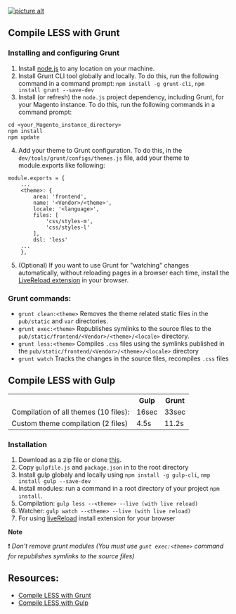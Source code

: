 [![picture alt](https://i.imgur.com/K44huME.png "Main page")](https://github.com/bazuza/FE-Magento-2-Guide)

## Compile LESS with Grunt

### Installing and configuring Grunt
1. Install [node.js](https://nodejs.org/en/) to any location on your machine.
2. Install Grunt CLI tool globally and locally. To do this, run the following command in a command prompt: `npm install -g grunt-cli`, `npm install grunt --save-dev`  
3. Install (or refresh) the `node.js` project dependency, including Grunt, for your Magento instance. To do this, run the following commands in a command prompt:
```
cd <your_Magento_instance_directory>
npm install
npm update
```
4. Add your theme to Grunt configuration. To do this, in the `dev/tools/grunt/configs/themes.js` file, add your theme to module.exports like following:
```
module.exports = {
    ...
    <theme>: {
        area: 'frontend',
        name: '<Vendor>/<theme>',
        locale: '<language>', 
        files: [
            'css/styles-m',
            'css/styles-l'
        ],
        dsl: 'less'
    ...
    },
```
5. (Optional) If you want to use Grunt for "watching" changes automatically, without reloading pages in a browser each time, install the [LiveReload extension](http://livereload.com/extensions/) in your browser.

### Grunt commands:
* `grunt clean:<theme>` Removes the theme related static files in the `pub/static` and `var` directories.
* `grunt exec:<theme>` Republishes symlinks to the source files to the `pub/static/frontend/<Vendor>/<theme>/<locale>` directory.
* `grunt less:<theme>` Compiles `.css` files using the symlinks published in the `pub/static/frontend/<Vendor>/<theme>/<locale>` directory
* `grunt watch` Tracks the changes in the source files, recompiles `.css` files

## Compile LESS with Gulp
<table>
<tr><th></th><th>Gulp</th><th>Grunt</th></tr>
<tr><td>Compilation of all themes (10 files):</td><td>16sec</td><td>33sec</td></tr>
<tr><td>Custom theme compilation (2 files)</td><td>4.5s</td><td>11.2s</td></tr>
</table>

### Installation
1. Download as a zip file or clone [this](https://github.com/subodha/magento-2-gulp).
2. Copy `gulpfile.js` and `package.json` in to the root directory
3. Install gulp globaly and locally using `npm install -g gulp-cli`, `nmp install gulp --save-dev`
4. Install modules: run a command in a root directory of your project `npm install`.
5. Compilation: `gulp less --<theme> --live (with live reload)`
6. Watcher: `gulp watch --<theme> --live (with live reload)`
7. For using [liveReload](http://livereload.com/) install extension for your browser


**Note**

:exclamation: _Don't remove grunt modules (You must use `gunt exec:<theme>` command for republishes symlinks to the source files)_

## Resources:
* [Compile LESS with Grunt](http://devdocs.magento.com/guides/v2.0/frontend-dev-guide/css-topics/css_debug.html)
* [Compile LESS with Gulp](https://github.com/subodha/magento-2-gulp)
